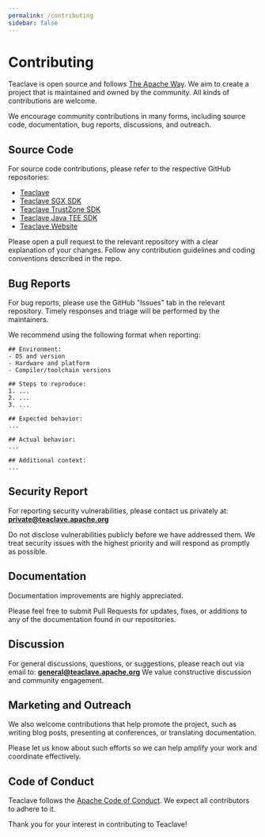 ```yaml
---
permalink: /contributing
sidebar: false
---
```


# Contributing

Teaclave is open source and follows [The Apache Way](https://www.apache.org/theapacheway/).
We aim to create a project that is maintained and owned by the 
community. All kinds of contributions are welcome.

We encourage community contributions in many forms, including source code, 
documentation, bug reports, discussions, and outreach.

## Source Code

For source code contributions, please refer to the respective GitHub repositories:

- [Teaclave](https://github.com/apache/incubator-teaclave)
- [Teaclave SGX SDK](https://github.com/apache/incubator-teaclave-sgx-sdk)
- [Teaclave TrustZone SDK](https://github.com/apache/incubator-teaclave-trustzone-sdk)
- [Teaclave Java TEE SDK](https://github.com/apache/incubator-teaclave-java-tee-sdk)
- [Teaclave Website](https://github.com/apache/incubator-teaclave-website)

Please open a pull request to the relevant repository with a clear explanation of 
your changes. Follow any contribution guidelines and coding conventions described 
in the repo.

## Bug Reports

For bug reports, please use the GitHub "Issues" tab in the relevant repository. Timely responses and triage will be performed by the maintainers.

We recommend using the following format when reporting:
```
## Environment:
- OS and version
- Hardware and platform
- Compiler/toolchain versions

## Steps to reproduce:
1. ...
2. ...
3. ...

## Expected behavior:
...

## Actual behavior:
...

## Additional context:
...
```

## Security Report

For reporting security vulnerabilities, please contact us privately at:
**private@teaclave.apache.org**

Do not disclose vulnerabilities publicly before we have addressed them. We treat 
security issues with the highest priority and will respond as promptly as possible.

## Documentation
Documentation improvements are highly appreciated.

Please feel free to submit Pull Requests for updates, fixes, or additions to any 
of the documentation found in our repositories.

## Discussion

For general discussions, questions, or suggestions, please reach out via email to:
**general@teaclave.apache.org**
We value constructive discussion and community engagement.

## Marketing and Outreach

We also welcome contributions that help promote the project, such as writing blog 
posts, presenting at conferences, or translating documentation.

Please let us know about such efforts so we can help amplify your work and 
coordinate effectively.

## Code of Conduct

Teaclave follows the [Apache Code of Conduct](https://www.apache.org/foundation/policies/conduct).
We expect all contributors to adhere to it.

Thank you for your interest in contributing to Teaclave! 